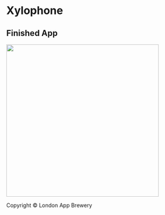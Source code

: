 # Xylophone


## Finished App
<img src="https://github.com/londonappbrewery/Images/blob/master/Xylophone.png" width="400">

Copyright © London App Brewery
